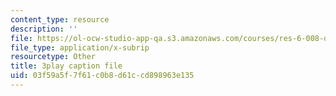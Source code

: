```yaml
---
content_type: resource
description: ''
file: https://ol-ocw-studio-app-qa.s3.amazonaws.com/courses/res-6-008-digital-signal-processing-spring-2011/03f59a5f7f61c0b8d61ccd898963e135_zBJMh-m9b1E.srt
file_type: application/x-subrip
resourcetype: Other
title: 3play caption file
uid: 03f59a5f-7f61-c0b8-d61c-cd898963e135
---
```

